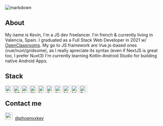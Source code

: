 ![markdown](https://user-images.githubusercontent.com/61883395/204156648-45707ca7-baa1-4c13-a163-1bbaf0f5d65e.png)

<!--
**phoenyxKev/phoenyxKev** is a ✨ _special_ ✨ repository because its `README.md` (this file) appears on your GitHub profile.

Here are some ideas to get you started:

- 🔭 I’m currently working on ...
- 🌱 I’m currently learning ...
- 👯 I’m looking to collaborate on ...
- 🤔 I’m looking for help with ...
- 💬 Ask me about ...
- 📫 How to reach me: ...
- 😄 Pronouns: ...
- ⚡ Fun fact: ...
-->

## About

My name is Kevin, I'm a JS dev freelancer. I'm french & currently living in Valencia, Spain. I graduated as a Full Stack Web Developer in 2021 w/ [OpenClassrooms](https://openclassrooms.com/en).
My go to JS framework are Vue.js-based ones (vue/nuxt/gridsome), as I really apreciate its syntax (even if NextJS is great too, I prefer Nuxt3)
I'm currently learning Kotlin-Android Studio for building native Android Apps.

## Stack

<img height="24px" src="https://cdn.jsdelivr.net/gh/devicons/devicon/icons/javascript/javascript-original.svg" alt="JavaScript" align="left" title="JavaScript" />
<img height="24px" src="https://cdn.jsdelivr.net/gh/devicons/devicon/icons/css3/css3-plain.svg" alt="CSS" align="left" title="CSS" />
<img height="24px" src="https://cdn.jsdelivr.net/gh/devicons/devicon/icons/vuejs/vuejs-original.svg" alt="Vue" align="left" title="Vue" />
<img height="24px" src="https://cdn.jsdelivr.net/gh/devicons/devicon/icons/eleventy/eleventy-original.svg" alt="11ty" align="left" title="Eleventy" />
<img height="24px" src="https://cdn.jsdelivr.net/gh/devicons/devicon/icons/nodejs/nodejs-original.svg" alt="Node" align="left" title="Node" />
<img height="24px" src="https://cdn.jsdelivr.net/gh/devicons/devicon/icons/express/express-original.svg" alt="ExpressJS" align="left" title="ExpressJS" />
<img height="24px" src="https://cdn.jsdelivr.net/gh/devicons/devicon/icons/nuxtjs/nuxtjs-original.svg" alt="Nuxt3" align="left" title="Nuxt3" />
<img height="24px" src="https://cdn.jsdelivr.net/gh/devicons/devicon/icons/mongodb/mongodb-original.svg" alt="MongoDB" align="left" title="MongoDB" />
<img height="24px" src="https://cdn.jsdelivr.net/gh/devicons/devicon/icons/mysql/mysql-original.svg" alt="MySQL" align="left" title="MySQL" />
<img height="24px" src="https://cdn.jsdelivr.net/gh/devicons/devicon/icons/postgresql/postgresql-original.svg" align="left" title="PostgreSQL" />
<br>

## Contact me

<img height="24px" src="https://cdn.jsdelivr.net/gh/devicons/devicon/icons/twitter/twitter-original.svg" style="padding-right:8px;" />[@phoenyxkev](https://twitter.com/phoenyxKev)

